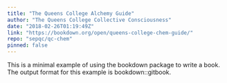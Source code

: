 ```yaml
---
title: "The Queens College Alchemy Guide"
author: "The Queens College Collective Consciousness"
date: "2018-02-26T01:19:49Z"
link: "https://bookdown.org/open/queens-college-chem-guide/"
repo: "sepqc/qc-chem"
pinned: false
---
```


This is a minimal example of using the bookdown package to write a book. The output format for this example is bookdown::gitbook.
